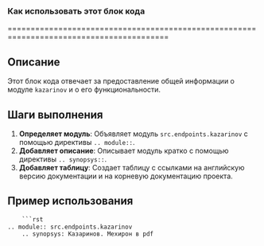 ### Как использовать этот блок кода
=========================================================================================

Описание
-------------------------
Этот блок кода отвечает за предоставление общей информации о модуле `kazarinov` и о его функциональности.

Шаги выполнения
-------------------------
1. **Определяет модуль**: Объявляет модуль `src.endpoints.kazarinov` с помощью директивы `.. module::`.
2. **Добавляет описание**: Описывает модуль кратко с помощью директивы `.. synopsys::`.
3. **Добавляет таблицу**: Создает таблицу с ссылками на английскую версию документации и на корневую документацию проекта.

Пример использования
-------------------------

```python
    ```rst
.. module:: src.endpoints.kazarinov
	.. synopsys: Казаринов. Мехирон в pdf 
```